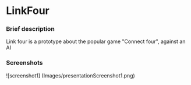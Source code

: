 # LinkFour
### Brief description
Link four is a prototype about the popular game "Connect four", against an AI 

### Screenshots
![screenshot1] (Images/presentationScreenshot1.png)
